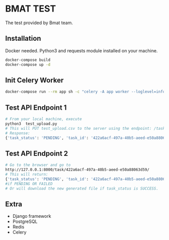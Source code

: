 # BMAT TEST

The test provided by Bmat team.

## Installation

Docker needed.
Python3 and requests module installed on your machine.

```bash
docker-compose build
docker-compose up -d
```

## Init Celery Worker

```bash
docker-compose run --rm app sh -c "celery -A app worker --loglevel=info"
```

## Test API Endpoint 1

```bash
# From your local machine, execute
python3  test_upload.py
# This will PUT test_upload.csv to the server using the endpoint: /task/upload/<filename>
# Response:
{'task_status': 'PENDING', 'task_id': '422a6acf-497a-40b5-aeed-e50a88063d59'}

```

## Test API Endpoint 2

```bash
# Go to the browser and go to
http://127.0.0.1:8000/task/422a6acf-497a-40b5-aeed-e50a88063d59/
# This will return:
{'task_status': 'PENDING', 'task_id': '422a6acf-497a-40b5-aeed-e50a88063d59'}
#if PENDING OR FAILED
# Or will download the new generated file if task_status is SUCCESS.

```

## Extra
- Django framework
- PostgreSQL
- Redis
- Celery

